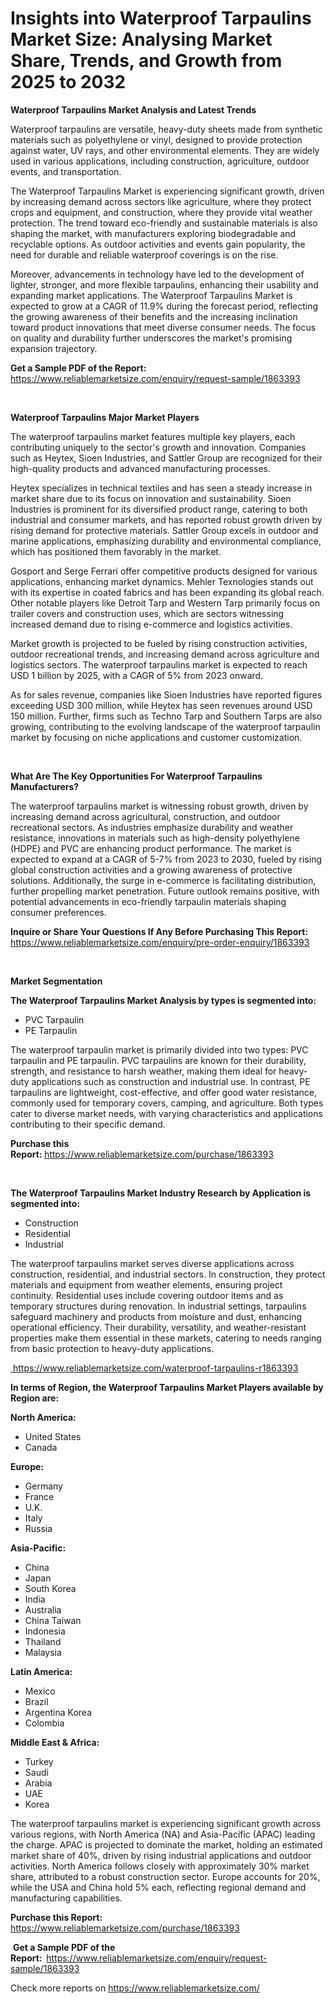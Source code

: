 <p><h1>Insights into Waterproof Tarpaulins Market Size: Analysing Market Share, Trends, and Growth from 2025 to 2032</h1></p><p><strong>Waterproof Tarpaulins Market Analysis and Latest Trends</strong></p>
<p><p>Waterproof tarpaulins are versatile, heavy-duty sheets made from synthetic materials such as polyethylene or vinyl, designed to provide protection against water, UV rays, and other environmental elements. They are widely used in various applications, including construction, agriculture, outdoor events, and transportation.</p><p>The Waterproof Tarpaulins Market is experiencing significant growth, driven by increasing demand across sectors like agriculture, where they protect crops and equipment, and construction, where they provide vital weather protection. The trend toward eco-friendly and sustainable materials is also shaping the market, with manufacturers exploring biodegradable and recyclable options. As outdoor activities and events gain popularity, the need for durable and reliable waterproof coverings is on the rise.</p><p>Moreover, advancements in technology have led to the development of lighter, stronger, and more flexible tarpaulins, enhancing their usability and expanding market applications. The Waterproof Tarpaulins Market is expected to grow at a CAGR of 11.9% during the forecast period, reflecting the growing awareness of their benefits and the increasing inclination toward product innovations that meet diverse consumer needs. The focus on quality and durability further underscores the market's promising expansion trajectory.</p></p>
<p><strong>Get a Sample PDF of the Report:&nbsp;</strong> <a href="https://www.reliablemarketsize.com/enquiry/request-sample/1863393?utm_campaign=2207&utm_medium=2&utm_source=Github&utm_content=ia&utm_term=30012025&utm_id=waterproof-tarpaulins">https://www.reliablemarketsize.com/enquiry/request-sample/1863393</a></p>
<p>&nbsp;</p>
<p><strong>Waterproof Tarpaulins Major Market Players</strong></p>
<p><p>The waterproof tarpaulins market features multiple key players, each contributing uniquely to the sector's growth and innovation. Companies such as Heytex, Sioen Industries, and Sattler Group are recognized for their high-quality products and advanced manufacturing processes. </p><p>Heytex specializes in technical textiles and has seen a steady increase in market share due to its focus on innovation and sustainability. Sioen Industries is prominent for its diversified product range, catering to both industrial and consumer markets, and has reported robust growth driven by rising demand for protective materials. Sattler Group excels in outdoor and marine applications, emphasizing durability and environmental compliance, which has positioned them favorably in the market.</p><p>Gosport and Serge Ferrari offer competitive products designed for various applications, enhancing market dynamics. Mehler Texnologies stands out with its expertise in coated fabrics and has been expanding its global reach. Other notable players like Detroit Tarp and Western Tarp primarily focus on trailer covers and construction uses, which are sectors witnessing increased demand due to rising e-commerce and logistics activities.</p><p>Market growth is projected to be fueled by rising construction activities, outdoor recreational trends, and increasing demand across agriculture and logistics sectors. The waterproof tarpaulins market is expected to reach USD 1 billion by 2025, with a CAGR of 5% from 2023 onward.</p><p>As for sales revenue, companies like Sioen Industries have reported figures exceeding USD 300 million, while Heytex has seen revenues around USD 150 million. Further, firms such as Techno Tarp and Southern Tarps are also growing, contributing to the evolving landscape of the waterproof tarpaulin market by focusing on niche applications and customer customization.</p></p>
<p>&nbsp;</p>
<p><strong>What Are The Key Opportunities For Waterproof Tarpaulins Manufacturers?</strong></p>
<p><p>The waterproof tarpaulins market is witnessing robust growth, driven by increasing demand across agricultural, construction, and outdoor recreational sectors. As industries emphasize durability and weather resistance, innovations in materials such as high-density polyethylene (HDPE) and PVC are enhancing product performance. The market is expected to expand at a CAGR of 5-7% from 2023 to 2030, fueled by rising global construction activities and a growing awareness of protective solutions. Additionally, the surge in e-commerce is facilitating distribution, further propelling market penetration. Future outlook remains positive, with potential advancements in eco-friendly tarpaulin materials shaping consumer preferences.</p></p>
<p><strong>Inquire or Share Your Questions If Any Before Purchasing This Report:</strong> <a href="https://www.reliablemarketsize.com/enquiry/pre-order-enquiry/1863393?utm_campaign=2207&utm_medium=2&utm_source=Github&utm_content=ia&utm_term=30012025&utm_id=waterproof-tarpaulins">https://www.reliablemarketsize.com/enquiry/pre-order-enquiry/1863393</a></p>
<p>&nbsp;</p>
<p><strong>Market Segmentation</strong></p>
<p><strong>The Waterproof Tarpaulins Market Analysis by types is segmented into:</strong></p>
<p><ul><li>PVC Tarpaulin</li><li>PE Tarpaulin</li></ul></p>
<p><p>The waterproof tarpaulin market is primarily divided into two types: PVC tarpaulin and PE tarpaulin. PVC tarpaulins are known for their durability, strength, and resistance to harsh weather, making them ideal for heavy-duty applications such as construction and industrial use. In contrast, PE tarpaulins are lightweight, cost-effective, and offer good water resistance, commonly used for temporary covers, camping, and agriculture. Both types cater to diverse market needs, with varying characteristics and applications contributing to their specific demand.</p></p>
<p><strong>Purchase this Report:&nbsp;</strong><a href="https://www.reliablemarketsize.com/purchase/1863393?utm_campaign=2207&utm_medium=2&utm_source=Github&utm_content=ia&utm_term=30012025&utm_id=waterproof-tarpaulins">https://www.reliablemarketsize.com/purchase/1863393</a></p>
<p>&nbsp;</p>
<p><strong>The Waterproof Tarpaulins Market Industry Research by Application is segmented into:</strong></p>
<p><ul><li>Construction</li><li>Residential</li><li>Industrial</li></ul></p>
<p><p>The waterproof tarpaulins market serves diverse applications across construction, residential, and industrial sectors. In construction, they protect materials and equipment from weather elements, ensuring project continuity. Residential uses include covering outdoor items and as temporary structures during renovation. In industrial settings, tarpaulins safeguard machinery and products from moisture and dust, enhancing operational efficiency. Their durability, versatility, and weather-resistant properties make them essential in these markets, catering to needs ranging from basic protection to heavy-duty applications.</p></p>
<p><a href="https://www.reliablemarketsize.com/waterproof-tarpaulins-r1863393?utm_campaign=2207&utm_medium=2&utm_source=Github&utm_content=ia&utm_term=30012025&utm_id=waterproof-tarpaulins">&nbsp;https://www.reliablemarketsize.com/waterproof-tarpaulins-r1863393</a></p>
<p><strong>In terms of Region, the Waterproof Tarpaulins Market Players available by Region are:</strong></p>
<p>
    <p> <strong> North America: </strong>
        <ul>
            <li>United States</li>
            <li>Canada</li>
        </ul>
        </p> 
    <p> <strong> Europe: </strong>
        <ul>
            <li>Germany</li>
            <li>France</li>
            <li>U.K.</li>
            <li>Italy</li>
            <li>Russia</li>
        </ul>
        </p> 
    <p> <strong> Asia-Pacific: </strong>
        <ul>
            <li>China</li>
            <li>Japan</li>
            <li>South Korea</li>
            <li>India</li>
            <li>Australia</li>
            <li>China Taiwan</li>
            <li>Indonesia</li>
            <li>Thailand</li>
            <li>Malaysia</li>
        </ul>
        </p> 
    <p> <strong> Latin America: </strong>
        <ul>
            <li>Mexico</li>
            <li>Brazil</li>
            <li>Argentina Korea</li>
            <li>Colombia</li>
        </ul>
        </p> 
    <p> <strong> Middle East & Africa: </strong>
        <ul>
            <li>Turkey</li>
            <li>Saudi</li>
            <li>Arabia</li>
            <li>UAE</li>
            <li>Korea</li>
        </ul>
    </p>
    </p>
<p><p>The waterproof tarpaulins market is experiencing significant growth across various regions, with North America (NA) and Asia-Pacific (APAC) leading the charge. APAC is projected to dominate the market, holding an estimated market share of 40%, driven by rising industrial applications and outdoor activities. North America follows closely with approximately 30% market share, attributed to a robust construction sector. Europe accounts for 20%, while the USA and China hold 5% each, reflecting regional demand and manufacturing capabilities.</p></p>
<p><strong>Purchase this Report: </strong><a href="https://www.reliablemarketsize.com/purchase/1863393?utm_campaign=2207&utm_medium=2&utm_source=Github&utm_content=ia&utm_term=30012025&utm_id=waterproof-tarpaulins">https://www.reliablemarketsize.com/purchase/1863393</a></p>
<p>&nbsp;<strong>Get a Sample PDF of the Report:&nbsp;&nbsp;</strong><a href="https://www.reliablemarketsize.com/enquiry/request-sample/1863393?utm_campaign=2207&utm_medium=2&utm_source=Github&utm_content=ia&utm_term=30012025&utm_id=waterproof-tarpaulins">https://www.reliablemarketsize.com/enquiry/request-sample/1863393</a></p>
<p><strong></strong></p>
<p>Check more reports on <a href="https://www.reliablemarketsize.com/?utm_campaign=2207&utm_medium=2&utm_source=Github&utm_content=ia&utm_term=30012025&utm_id=waterproof-tarpaulins">https://www.reliablemarketsize.com/</a></p>